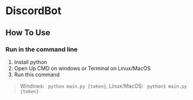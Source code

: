 # DiscordBot

## How To Use

### Run in the command line
1. Install python 
2. Open Up CMD on windows or Terminal on Linux/MacOS
3. Run this command
> Windows: ```
> python main.py {token}```,
> Linux/MacOS: ```
> python3 main.py {token}``` 
